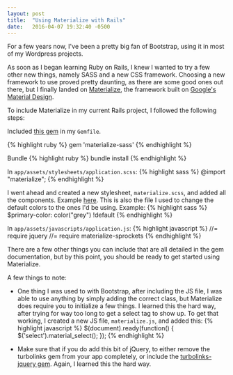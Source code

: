 ```yaml
---
layout: post
title:  "Using Materialize with Rails"
date:   2016-04-07 19:32:40 -0500
---
```


For a few years now, I've been a pretty big fan of Bootstrap, using it in most of my Wordpress projects.

As soon as I began learning Ruby on Rails, I knew I wanted to try a few other new things, namely SASS and a new CSS framework. Choosing a new framework to use proved pretty daunting, as there are some good ones out there, but I finally landed on [Materialize](http://materializecss.com/), the framework built on [Google's Material Design](https://www.google.com/design/spec/material-design/introduction.html).

To include Materialize in my current Rails project, I followed the following steps:

Included [this gem](https://github.com/mkhairi/materialize-sass) in my `Gemfile`.

{% highlight ruby %}
gem 'materialize-sass'
{% endhighlight %}

Bundle
{% highlight ruby %}
bundle install
{% endhighlight %}

In `app/assets/stylesheets/application.scss`:
{% highlight sass %}
@import "materialize";
{% endhighlight %}

I went ahead and created a new stylesheet, `materialize.scss`, and added all the components. Example [here](https://github.com/mkhairi/materialize-sass/blob/master/app/assets/stylesheets/materialize.scss). This is also the file I used to change the default colors to the ones I'd be using. Example:
{% highlight sass %}
$primary-color: color("grey") !default
{% endhighlight %}

In `app/assets/javascripts/application.js`:
{% highlight javascript %}
//= require jquery
//= require materialize-sprockets
{% endhighlight %}


There are a few other things you can include that are all detailed in the gem documentation, but by this point, you should be ready to get started using Materialize.

A few things to note:

* One thing I was used to with Bootstrap, after including the JS file, I was able to use anything by simply adding the correct class, but Materialize does require you to initialize a few things. I learned this the hard way, after trying for way too long to get a select tag to show up. To get that working, I created a new JS file, `materialize.js`, and added this:
{% highlight javascript %}
$(document).ready(function() {
  $('select').material_select();
});
{% endhighlight %}

* Make sure that if you do add this bit of jQuery, to either remove the turbolinks gem from your app completely, or include the [turbolinks-jquery gem](https://github.com/kossnocorp/jquery.turbolinks). Again, I learned this the hard way.
